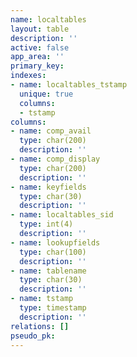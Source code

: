 ```yaml
---
name: localtables
layout: table
description: ''
active: false
app_area: ''
primary_key: 
indexes:
- name: localtables_tstamp
  unique: true
  columns:
  - tstamp
columns:
- name: comp_avail
  type: char(200)
  description: ''
- name: comp_display
  type: char(200)
  description: ''
- name: keyfields
  type: char(30)
  description: ''
- name: localtables_sid
  type: int(4)
  description: ''
- name: lookupfields
  type: char(100)
  description: ''
- name: tablename
  type: char(30)
  description: ''
- name: tstamp
  type: timestamp
  description: ''
relations: []
pseudo_pk: 
---
```


